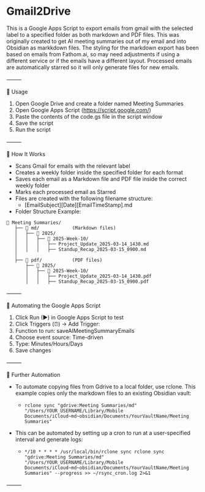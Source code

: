 # Gmail2Drive
This is a Google Apps Script to export emails from gmail with the selected label to a specified folder as both markdown and PDF files. This was originally created to get AI meeting summaries out of my email and into Obsidian as markkdown files. The styling for the markdown export has been based on emails from Fathom.ai, so may need adjustments if using a different service or if the emails have a different layout. Processed emails are automatically starred so it will only generate files for new emails.

⸻

📌 Usage

1. Open Google Drive and create a folder named Meeting Summaries
2. Open Google Apps Script (https://script.google.com/)
3.	Paste the contents of the code.gs file in the script window
4.  Save the script
5.  Run the script

⸻

📌 How It Works

- Scans Gmail for emails with the relevant label
- Creates a weekly folder inside the specified folder for each format
- Saves each email as a Markdown file and PDF file inside the correct weekly folder
- Marks each processed email as Starred
- Files are created with the following filename structure:
  - [EmailSubject][Date][EmailTimeStamp].md
- Folder Structure Example:

```
📂 Meeting Summaries/
   ├── 📂 md/            (Markdown files)
   │   ├── 📂 2025/
   │   │   ├── 📂 2025-Week-10/
   │   │   │   ├── Project_Update_2025-03-14_1430.md
   │   │   │   ├── Standup_Recap_2025-03-15_0900.md
   │
   ├── 📂 pdf/           (PDF files)
       ├── 📂 2025/
       │   ├── 📂 2025-Week-10/
       │   │   ├── Project_Update_2025-03-14_1430.pdf
       │   │   ├── Standup_Recap_2025-03-15_0900.pdf
```

⸻

📌 Automating the Google Apps Script

1.	Click Run (▶) in Google Apps Script to test
2.	Click Triggers (⏰) → Add Trigger:
3.	Function to run: saveAIMeetingSummaryEmails
4.	Choose event source: Time-driven
5.	Type: Minutes/Hours/Days
6.	Save changes

⸻

📌 Further Automation

- To automate copying files from Gdrive to a local folder, use rclone. This example copies only the markdown files to an existing Obsidian vault:
  - `rclone sync "gdrive:Meeting Summaries/md" "/Users/YOUR_USERNAME/Library/Mobile Documents/iCloud~md~obsidian/Documents/YourVaultName/Meeting Summaries"`

- This can be automated by setting up a cron to run at a user-specified interval and generate logs:
  - `*/10 * * * * /usr/local/bin/rclone sync rclone sync "gdrive:Meeting Summaries/md" "/Users/YOUR_USERNAME/Library/Mobile Documents/iCloud~md~obsidian/Documents/YourVaultName/Meeting Summaries" --progress >> ~/rsync_cron.log 2>&1`

⸻

